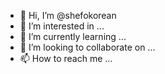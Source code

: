 - 👋 Hi, I’m @shefokorean
- 👀 I’m interested in ...
- 🌱 I’m currently learning ...
- 💞️ I’m looking to collaborate on ...
- 📫 How to reach me ...

<!---
shefokorean/shefokorean is a ✨ special ✨ repository because its `README.md` (this file) appears on your GitHub profile.
You can click the Preview link to take a look at your changes.
--->
